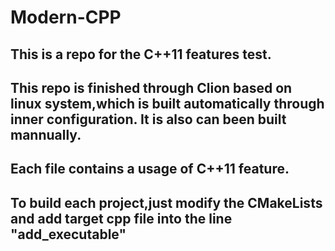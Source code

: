 # Modern-CPP
## This is a repo for the C++11 features test.
## This repo is finished through Clion based on linux system,which is built automatically through inner configuration. It is also can been built mannually.
## Each file contains a usage of C++11 feature.
## To build each project,just modify the CMakeLists and add target cpp file into the line "add_executable"
